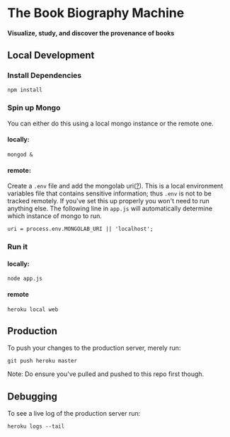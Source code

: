# The Book Biography Machine
#### Visualize, study, and discover the provenance of books

## Local Development

### Install Dependencies
```
npm install
```

### Spin up Mongo
You can either do this using a local mongo instance or the remote one.
#### locally:
```
mongod &
```

#### remote:
Create a `.env` file and add the mongolab uri([?](http://docs.mongolab.com/connecting/#connect-string)). This is a local environment variables file that contains sensitive information; thus `.env` is not to be tracked remotely. If you've set this up properly you won't need to run anything else. The following line in `app.js` will automatically determine which instance of mongo to run.
```
uri = process.env.MONGOLAB_URI || 'localhost';
```

### Run it
#### locally:
```
node app.js
```

#### remote
```
heroku local web
```

## Production 
To push your changes to the production server, merely run:
```
git push heroku master
```
Note: Do ensure you've pulled and pushed to this repo first though.

## Debugging
To see a live log of the production server run:
```
heroku logs --tail
```
